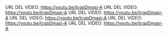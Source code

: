 URL DEL VIDEO: https://youtu.be/IcgpDmasi-A
URL DEL VIDEO: https://youtu.be/IcgpDmasi-A
URL DEL VIDEO: https://youtu.be/IcgpDmasi-A
URL DEL VIDEO: https://youtu.be/IcgpDmasi-A
URL DEL VIDEO: https://youtu.be/IcgpDmasi-A
URL DEL VIDEO: https://youtu.be/IcgpDmasi-A
